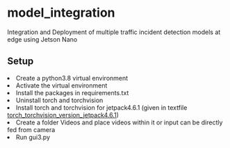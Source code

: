 # model_integration
Integration and Deployment of multiple traffic incident detection models at edge using Jetson Nano


<h2>Setup</h2

1. Create a python3.8 virtual environment
2. Activate the virtual environment
3. Install the packages in requirements.txt
4. Uninstall torch and torchvision
5. Install torch and torchvision for jetpack4.6.1 (given in textfile [torch_torchvision_version_jetpack4.6.1]([url](https://github.com/amaljacobs/model_integration/blob/master/torch_torchvision_version_jetpack4.6.1)))
6. Create a folder Videos and place videos within it or input can be directly fed from camera
7. Run gui3.py
